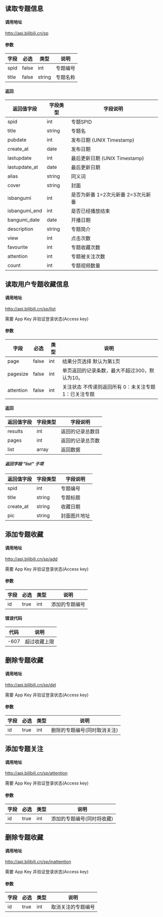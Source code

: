 ## 读取专题信息

#### 调用地址

http://api.bilibili.cn/sp

#### 参数

|字段|必选|类型|说明|
|----|----|----|----|
|spid|false|int|专题编号|
|title|false|string|专题名称|

#### 返回

|返回值字段|字段类型|字段说明|
|----------|--------|--------|
|spid|int|专题SPID|
|title|string|专题名|
|pubdate|int|发布日期 (UNIX Timestamp)|
|create_at|date|发布日期|
|lastupdate|int|最后更新日期 (UNIX Timestamp)|
|lastupdate_at|date|最后更新日期|
|alias|string|同义词|
|cover|string|封面|
|isbangumi|int|是否为新番 1=2次元新番 2=3次元新番|
|isbangumi_end|int|是否已经播放结束|
|bangumi_date|date|开播日期|
|description|string|专题简介|
|view|int|点击次数|
|favourite|int|专题收藏次数|
|attention|int|专题被关注次数|
|count|int|专题视频数量|


## 读取用户专题收藏信息

#### 调用地址

http://api.bilibili.cn/sp/list

需要 App Key 并验证登录状态(Access key)

#### 参数

|字段|必选|类型|说明|
|----|----|----|----|
|page|false|int|结果分页选择 默认为第1页|
|pagesize|false|int|单页返回的记录条数，最大不超过300，默认为10。|
|attention|false|int|关注状态 不传递则返回所有 0：未关注专题 1：已关注专题|

#### 返回

|返回值字段|字段类型|字段说明|
|----------|--------|--------|
|results|int|返回的记录总数目|
|pages|int|返回的记录总页数|
|list|array|返回数据|

##### 返回字段 "list" 子项

|返回值字段|字段类型|字段说明|
|----------|--------|--------|
|spid|int|专题编号|
|title|string|专题标题|
|create_at|string|收藏日期|
|pic|string|封面图片地址|


## 添加专题收藏

#### 调用地址

http://api.bilibili.cn/sp/add

需要 App Key 并验证登录状态(Access key)

#### 参数

|字段|必选|类型|说明|
|----|----|----|----|
|id|true|int|添加的专题编号|

#### 错误代码

|代码|说明|
|----|----|
|-607|超过收藏上限|


## 删除专题收藏

#### 调用地址

http://api.bilibili.cn/sp/del

需要 App Key 并验证登录状态(Access key)

#### 参数

|字段|必选|类型|说明|
|----|----|----|----|
|id|true|int|删除的专题编号(同时取消关注)|


## 添加专题关注

#### 调用地址

http://api.bilibili.cn/sp/attention

需要 App Key 并验证登录状态(Access key)

#### 参数

|字段|必选|类型|说明|
|----|----|----|----|
|id|true|int|添加的专题编号(同时将收藏)|


## 删除专题收藏

#### 调用地址

http://api.bilibili.cn/sp/inattention

需要 App Key 并验证登录状态(Access key)

#### 参数

|字段|必选|类型|说明|
|----|----|----|----|
|id|true|int|取消关注的专题编号|
